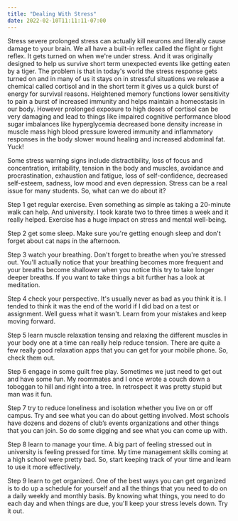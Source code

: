 ```yaml
---
title: "Dealing With Stress"
date: 2022-02-10T11:11:11-07:00
---
```


Stress severe prolonged stress can actually kill neurons and literally cause damage to your brain. We all have a built-in reflex called the flight or fight reflex. It gets turned on when we're under stress. And it was originally designed to help us survive short term unexpected events like getting eaten by a tiger. The problem is that in today's world the stress response gets turned on and in many of us it stays on in stressful situations we release a chemical called cortisol and in the short term it gives us a quick burst of energy for survival reasons. Heightened memory functions lower sensitivity to pain a burst of increased immunity and helps maintain a homeostasis in our body. However prolonged exposure to high doses of cortisol can be very damaging and lead to things like impaired cognitive performance blood sugar imbalances like hyperglycemia decreased bone density increase in muscle mass high blood pressure lowered immunity and inflammatory responses in the body slower wound healing and increased abdominal fat. Yuck!

Some stress warning signs include distractibility, loss of focus and concentration, irritability, tension in the body and muscles, avoidance and procrastination, exhaustion and fatigue, loss of self-confidence, decreased self-esteem, sadness, low mood and even depression. Stress can be a real issue for many students. So, what can we do about it?

Step 1 get regular exercise. Even something as simple as taking a 20-minute walk can help. And university. I took karate two to three times a week and it really helped. Exercise has a huge impact on stress and mental well-being. 

Step 2 get some sleep. Make sure you're getting enough sleep and don't forget about cat naps in the afternoon. 

Step 3 watch your breathing. Don't forget to breathe when you're stressed out. You'll actually notice that your breathing becomes more frequent and your breaths become shallower when you notice this try to take longer deeper breaths. If you want to take things a bit further has a look at meditation.

Step 4 check your perspective. It's usually never as bad as you think it is. I tended to think it was the end of the world if I did bad on a test or assignment. Well guess what it wasn't. Learn from your mistakes and keep moving forward.

Step 5 learn muscle relaxation tensing and relaxing the different muscles in your body one at a time can really help reduce tension. There are quite a few really good relaxation apps that you can get for your mobile phone. So, check them out.

Step 6 engage in some guilt free play. Sometimes we just need to get out and have some fun. My roommates and I once wrote a couch down a toboggan to hill and right into a tree. In retrospect it was pretty stupid but man was it fun.

Step 7 try to reduce loneliness and isolation whether you live on or off campus. Try and see what you can do about getting involved. Most schools have dozens and dozens of club’s events organizations and other things that you can join.  So do some digging and see what you can come up with.

Step 8 learn to manage your time.  A big part of feeling stressed out in university is feeling pressed for time. My time management skills coming at a high school were pretty bad. So, start keeping track of your time and learn to use it more effectively.

Step 9 learn to get organized. One of the best ways you can get organized is to do up a schedule for yourself and all the things that you need to do on a daily weekly and monthly basis. By knowing what things, you need to do each day and when things are due, you'll keep your stress levels down. Try it out.
